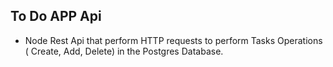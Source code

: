 ## To Do APP Api 

- Node Rest Api that perform HTTP requests to perform 
Tasks Operations ( Create, Add, Delete) in the Postgres Database.


